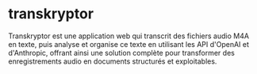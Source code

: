 # transkryptor
Transkryptor est une application web qui transcrit des fichiers audio M4A en texte, puis analyse et organise ce texte en utilisant les API d'OpenAI et d'Anthropic, offrant ainsi une solution complète pour transformer des enregistrements audio en documents structurés et exploitables.
